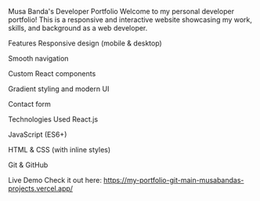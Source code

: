 Musa Banda's Developer Portfolio
Welcome to my personal developer portfolio! This is a responsive and interactive website showcasing my work, skills, and background as a web developer.

Features
Responsive design (mobile & desktop)

Smooth navigation

Custom React components

Gradient styling and modern UI

Contact form

Technologies Used
React.js

JavaScript (ES6+)

HTML & CSS (with inline styles)

Git & GitHub

Live Demo
Check it out here: https://my-portfolio-git-main-musabandas-projects.vercel.app/

